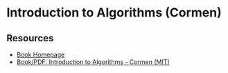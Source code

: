 # Introduction to Algorithms (Cormen)




## Resources

* [Book Homepage](https://mitpress.mit.edu/books/introduction-algorithms)
* [Book/PDF: Introduction to Algorithms - Cormen (MIT)](http://io.acad.athabascau.ca/~oscar/ebook/algorithms.pdf)
